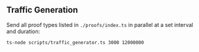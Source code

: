 ## Traffic Generation

Send all proof types listed in `./proofs/index.ts` in parallel at a set interval and duration:

```shell
ts-node scripts/traffic_generator.ts 3000 12000000
```
